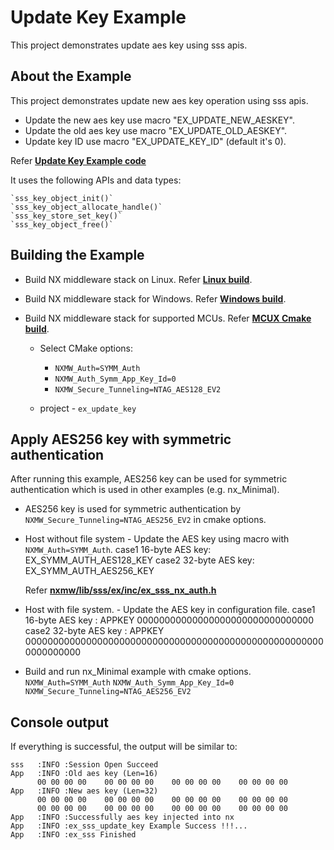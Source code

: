 # Update Key Example

This project demonstrates update aes key using sss apis.

## About the Example

This project demonstrates update new aes key operation using sss apis.

-   Update the new aes key use macro \"EX_UPDATE_NEW_AESKEY\".
-   Update the old aes key use macro \"EX_UPDATE_OLD_AESKEY\".
-   Update key ID use macro \"EX_UPDATE_KEY_ID\" (default it\'s 0).

Refer [**Update Key Example code**](./ex_sss_update_key.c)

It uses the following APIs and data types:

    `sss_key_object_init()`
    `sss_key_object_allocate_handle()`
    `sss_key_store_set_key()`
    `sss_key_object_free()`

## Building the Example

- Build NX middleware stack on Linux. Refer [**Linux build**](../../../doc/linux/readme.md).

- Build NX middleware stack for Windows. Refer [**Windows build**](../../../doc/windows/readme.md).

- Build NX middleware stack for supported MCUs. Refer [**MCUX Cmake build**](../../../doc/mcu_cmake/readme.md).

  - Select CMake options:
    - `NXMW_Auth=SYMM_Auth`
    - `NXMW_Auth_Symm_App_Key_Id=0`
    - `NXMW_Secure_Tunneling=NTAG_AES128_EV2`

  - project - `ex_update_key`

## Apply AES256 key with symmetric authentication

After running this example, AES256 key can be used for symmetric
authentication which is used in other examples (e.g. nx_Minimal).

- AES256 key is used for symmetric authentication by `NXMW_Secure_Tunneling=NTAG_AES256_EV2` in cmake options.

- Host without file system - Update the AES key using macro with `NXMW_Auth=SYMM_Auth`.
    case1 16-byte AES key: EX_SYMM_AUTH_AES128_KEY
    case2 32-byte AES key: EX_SYMM_AUTH_AES256_KEY

    Refer [**nxmw/lib/sss/ex/inc/ex_sss_nx_auth.h**](./../../../lib/sss/ex/inc/ex_sss_nx_auth.h)

- Host with file system. - Update the AES key in configuration file.
    case1 16-byte AES key : APPKEY 00000000000000000000000000000000
    case2 32-byte AES key : APPKEY 0000000000000000000000000000000000000000000000000000000000000000

- Build and run nx_Minimal example with cmake options.
    `NXMW_Auth=SYMM_Auth`
    `NXMW_Auth_Symm_App_Key_Id=0`
    `NXMW_Secure_Tunneling=NTAG_AES256_EV2`


## Console output

If everything is successful, the output will be similar to:

```
sss   :INFO :Session Open Succeed
App   :INFO :Old aes key (Len=16)
      00 00 00 00    00 00 00 00    00 00 00 00    00 00 00 00
App   :INFO :New aes key (Len=32)
      00 00 00 00    00 00 00 00    00 00 00 00    00 00 00 00
      00 00 00 00    00 00 00 00    00 00 00 00    00 00 00 00
App   :INFO :Successfully aes key injected into nx
App   :INFO :ex_sss_update_key Example Success !!!...
App   :INFO :ex_sss Finished
```
